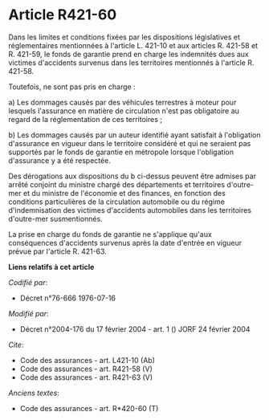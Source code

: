 # Article R421-60

Dans les limites et conditions fixées par les dispositions législatives et réglementaires mentionnées à l'article L. 421-10
et aux articles R. 421-58 et R. 421-59, le fonds de garantie prend en charge les indemnités dues aux victimes d'accidents
survenus dans les territoires mentionnés à l'article R. 421-58. 

Toutefois, ne sont pas pris en charge : 

a) Les dommages causés par des véhicules terrestres à moteur pour lesquels l'assurance en matière de circulation n'est pas
obligatoire au regard de la réglementation de ces territoires ; 

b) Les dommages causés par un auteur identifié ayant satisfait à l'obligation d'assurance en vigueur dans le territoire
considéré et qui ne seraient pas supportés par le fonds de garantie en métropole lorsque l'obligation d'assurance y a été
respectée. 

Des dérogations aux dispositions du b ci-dessus peuvent être admises par arrêté conjoint du ministre chargé des départements
et territoires d'outre-mer et du ministre de l'économie et des finances, en fonction des conditions particulières de la
circulation automobile ou du régime d'indemnisation des victimes d'accidents automobiles dans les territoires d'outre-mer
susmentionnés. 

La prise en charge du fonds de garantie ne s'applique qu'aux conséquences d'accidents survenus après la date d'entrée en
vigueur prévue par l'article R. 421-63.

**Liens relatifs à cet article**

_Codifié par_:

  - Décret n°76-666 1976-07-16

_Modifié par_:

  - Décret n°2004-176 du 17 février 2004 - art. 1 () JORF 24 février 2004

_Cite_:

  - Code des assurances - art. L421-10 (Ab)
  - Code des assurances - art. R421-58 (V)
  - Code des assurances - art. R421-63 (V)

_Anciens textes_:

  - Code des assurances - art. R*420-60 (T)
